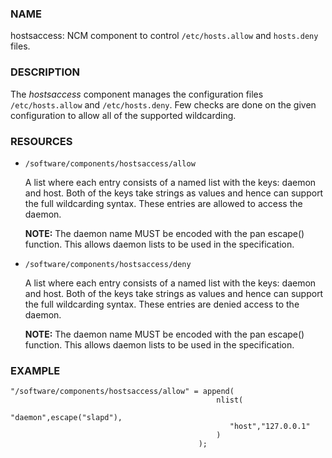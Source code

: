 ### NAME

hostsaccess: NCM component to control `/etc/hosts.allow` and `hosts.deny` files.

### DESCRIPTION

The _hostsaccess_ component manages the configuration files `/etc/hosts.allow`
and `/etc/hosts.deny`. Few checks are done on the given configuration to
allow all of the supported wildcarding.

### RESOURCES

- `/software/components/hostsaccess/allow`

    A list where each entry consists of a named list with the keys: daemon
    and host.  Both of the keys take strings as values and hence can
    support the full wildcarding syntax.  These entries are allowed to
    access the daemon.

    **NOTE:** The daemon name MUST be encoded with the pan escape()
    function. This allows daemon lists to be used in the specification.

- `/software/components/hostsaccess/deny`

    A list where each entry consists of a named list with the keys: daemon
    and host.  Both of the keys take strings as values and hence can
    support the full wildcarding syntax.  These entries are denied access
    to the daemon.

    **NOTE:** The daemon name MUST be encoded with the pan escape()
    function. This allows daemon lists to be used in the specification.

### EXAMPLE

    "/software/components/hostsaccess/allow" = append(
                                                  nlist(
                                                     "daemon",escape("slapd"),
                                                     "host","127.0.0.1"
                                                  )
                                              );

